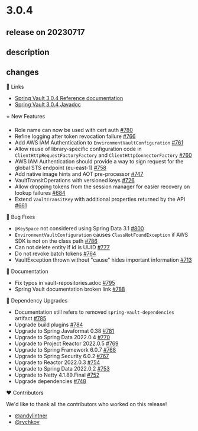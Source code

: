 # 3.0.4

## release on 20230717

## description

## changes

📗 Links

* <a href="https://docs.spring.io/spring-vault/docs/3.0.4/reference/html/" rel="nofollow">Spring Vault 3.0.4 Reference documentation</a>
* <a href="https://docs.spring.io/spring-vault/docs/3.0.4/api" rel="nofollow">Spring Vault 3.0.4 Javadoc</a>

⭐ New Features

* Role name can now be used with cert auth <a href="https://github.com/spring-projects/spring-vault/pull/780" data-hovercard-type="pull_request" data-hovercard-url="/spring-projects/spring-vault/pull/780/hovercard">#780</a>
* Refine logging after token revocation failure <a href="https://github.com/spring-projects/spring-vault/issues/766" data-hovercard-type="issue" data-hovercard-url="/spring-projects/spring-vault/issues/766/hovercard">#766</a>
* Add AWS IAM Authentication to <code>EnvironmentVaultConfiguration</code> <a href="https://github.com/spring-projects/spring-vault/issues/761" data-hovercard-type="issue" data-hovercard-url="/spring-projects/spring-vault/issues/761/hovercard">#761</a>
* Allow reuse of library-specific configuration code in <code>ClientHttpRequestFactoryFactory</code> and <code>ClientHttpConnectorFactory</code> <a href="https://github.com/spring-projects/spring-vault/issues/760" data-hovercard-type="issue" data-hovercard-url="/spring-projects/spring-vault/issues/760/hovercard">#760</a>
* AWS IAM Authentication should provide a way to sign request for the global STS endpoint (eu-east-1) <a href="https://github.com/spring-projects/spring-vault/issues/758" data-hovercard-type="issue" data-hovercard-url="/spring-projects/spring-vault/issues/758/hovercard">#758</a>
* Add native image hints and AOT pre-processor <a href="https://github.com/spring-projects/spring-vault/issues/747" data-hovercard-type="issue" data-hovercard-url="/spring-projects/spring-vault/issues/747/hovercard">#747</a>
* VaultTransitOperations with versioned keys <a href="https://github.com/spring-projects/spring-vault/issues/726" data-hovercard-type="issue" data-hovercard-url="/spring-projects/spring-vault/issues/726/hovercard">#726</a>
* Allow dropping tokens from the session manager for easier recovery on lookup failures <a href="https://github.com/spring-projects/spring-vault/issues/684" data-hovercard-type="issue" data-hovercard-url="/spring-projects/spring-vault/issues/684/hovercard">#684</a>
* Extend <code>VaultTransitKey</code> with additional properties returned by the API <a href="https://github.com/spring-projects/spring-vault/issues/661" data-hovercard-type="issue" data-hovercard-url="/spring-projects/spring-vault/issues/661/hovercard">#661</a>

🐞 Bug Fixes

* <code>@KeySpace</code> not considered using Spring Data 3.1 <a href="https://github.com/spring-projects/spring-vault/issues/800" data-hovercard-type="issue" data-hovercard-url="/spring-projects/spring-vault/issues/800/hovercard">#800</a>
* <code>EnvironmentVaultConfiguration</code> causes <code>ClassNotFoundException</code> if AWS SDK is not on the class path <a href="https://github.com/spring-projects/spring-vault/issues/786" data-hovercard-type="issue" data-hovercard-url="/spring-projects/spring-vault/issues/786/hovercard">#786</a>
* Can not delete entity if id is UUID <a href="https://github.com/spring-projects/spring-vault/issues/777" data-hovercard-type="issue" data-hovercard-url="/spring-projects/spring-vault/issues/777/hovercard">#777</a>
* Do not revoke batch tokens <a href="https://github.com/spring-projects/spring-vault/issues/764" data-hovercard-type="issue" data-hovercard-url="/spring-projects/spring-vault/issues/764/hovercard">#764</a>
* VaultException thrown without "cause" hides important information <a href="https://github.com/spring-projects/spring-vault/issues/713" data-hovercard-type="issue" data-hovercard-url="/spring-projects/spring-vault/issues/713/hovercard">#713</a>

📔 Documentation

* Fix typos in vault-repositories.adoc <a href="https://github.com/spring-projects/spring-vault/pull/795" data-hovercard-type="pull_request" data-hovercard-url="/spring-projects/spring-vault/pull/795/hovercard">#795</a>
* Spring Vault documentation broken link <a href="https://github.com/spring-projects/spring-vault/issues/788" data-hovercard-type="issue" data-hovercard-url="/spring-projects/spring-vault/issues/788/hovercard">#788</a>

🔨 Dependency Upgrades

* Documentation still refers to removed <code>spring-vault-dependencies</code> artifact <a href="https://github.com/spring-projects/spring-vault/issues/785" data-hovercard-type="issue" data-hovercard-url="/spring-projects/spring-vault/issues/785/hovercard">#785</a>
* Upgrade build plugins <a href="https://github.com/spring-projects/spring-vault/issues/784" data-hovercard-type="issue" data-hovercard-url="/spring-projects/spring-vault/issues/784/hovercard">#784</a>
* Upgrade to Spring Javaformat 0.38 <a href="https://github.com/spring-projects/spring-vault/issues/781" data-hovercard-type="issue" data-hovercard-url="/spring-projects/spring-vault/issues/781/hovercard">#781</a>
* Upgrade to Spring Data 2022.0.4 <a href="https://github.com/spring-projects/spring-vault/issues/770" data-hovercard-type="issue" data-hovercard-url="/spring-projects/spring-vault/issues/770/hovercard">#770</a>
* Upgrade to Project Reactor 2022.0.5 <a href="https://github.com/spring-projects/spring-vault/issues/769" data-hovercard-type="issue" data-hovercard-url="/spring-projects/spring-vault/issues/769/hovercard">#769</a>
* Upgrade to Spring Framework 6.0.7 <a href="https://github.com/spring-projects/spring-vault/issues/768" data-hovercard-type="issue" data-hovercard-url="/spring-projects/spring-vault/issues/768/hovercard">#768</a>
* Upgrade to Spring Security 6.0.2 <a href="https://github.com/spring-projects/spring-vault/issues/767" data-hovercard-type="issue" data-hovercard-url="/spring-projects/spring-vault/issues/767/hovercard">#767</a>
* Upgrade to Reactor 2022.0.3 <a href="https://github.com/spring-projects/spring-vault/issues/754" data-hovercard-type="issue" data-hovercard-url="/spring-projects/spring-vault/issues/754/hovercard">#754</a>
* Upgrade to Spring Data 2022.0.2 <a href="https://github.com/spring-projects/spring-vault/issues/753" data-hovercard-type="issue" data-hovercard-url="/spring-projects/spring-vault/issues/753/hovercard">#753</a>
* Upgrade to Netty 4.1.89.Final <a href="https://github.com/spring-projects/spring-vault/issues/752" data-hovercard-type="issue" data-hovercard-url="/spring-projects/spring-vault/issues/752/hovercard">#752</a>
* Upgrade dependencies <a href="https://github.com/spring-projects/spring-vault/issues/748" data-hovercard-type="issue" data-hovercard-url="/spring-projects/spring-vault/issues/748/hovercard">#748</a>

❤️ Contributors

We'd like to thank all the contributors who worked on this release!

* <a class="user-mention notranslate" data-hovercard-type="user" data-hovercard-url="/users/andylintner/hovercard" data-octo-click="hovercard-link-click" data-octo-dimensions="link_type:self" href="https://github.com/andylintner">@andylintner</a>
* <a class="user-mention notranslate" data-hovercard-type="user" data-hovercard-url="/users/rychkov/hovercard" data-octo-click="hovercard-link-click" data-octo-dimensions="link_type:self" href="https://github.com/rychkov">@rychkov</a>

